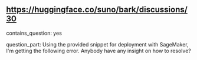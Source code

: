 ## https://huggingface.co/suno/bark/discussions/30

contains_question: yes

question_part: Using the provided snippet for deployment with SageMaker, I'm getting the following error. Anybody have any insight on how to resolve?